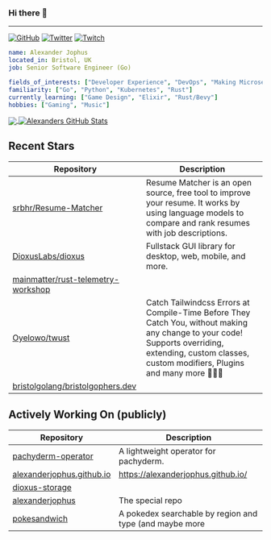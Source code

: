### Hi there 👋

---

<a href="https://github.com/alexanderjophus"><img src="https://img.shields.io/github/followers/alexanderjophus.svg?label=GitHub&style=social" alt="GitHub"></a>
<a href="https://twitter.com/AlexanderJophus"><img src="https://img.shields.io/twitter/follow/AlexanderJophus?label=Twitter&style=social" alt="Twitter"></a>
<a href="https://twitch.tv/dejophus"><img src="https://img.shields.io/twitch/status/dejophus?style=social" alt="Twitch"></a>

```yaml
name: Alexander Jophus
located_in: Bristol, UK
job: Senior Software Engineer (Go)

fields_of_interests: ["Developer Experience", "DevOps", "Making Microservices Go Zoom"]
familiarity: ["Go", "Python", "Kubernetes", "Rust"]
currently_learning: ["Game Design", "Elixir", "Rust/Bevy"]
hobbies: ["Gaming", "Music"]
```

<a href="https://github.com/alexanderjophus/alexanderjophus">
  <img align="center" src="https://github-readme-stats-git-masterrstaa-rickstaa.vercel.app/api/top-langs?username=alexanderjophus&hide=java,html,tex&langs_count=3&theme=vision-friendly-dark" />
</a>
<a href="https://github.com/alexanderjophus/alexanderjophus">
  <img align="center" src="https://github-readme-stats-git-masterrstaa-rickstaa.vercel.app/api?username=alexanderjophus&show_icons=true&line_height=27&count_private=true&theme=vision-friendly-dark" alt="Alexanders GitHub Stats" />
</a>

## Recent Stars
| Repository | Description |
|---|---|
| [srbhr/Resume-Matcher](https://www.github.com/srbhr/Resume-Matcher) | Resume Matcher is an open source, free tool to improve your resume. It works by using language models to compare and rank resumes with job descriptions.  |
| [DioxusLabs/dioxus](https://www.github.com/DioxusLabs/dioxus) | Fullstack GUI library for desktop, web, mobile, and more. |
| [mainmatter/rust-telemetry-workshop](https://www.github.com/mainmatter/rust-telemetry-workshop) |  |
| [Oyelowo/twust](https://www.github.com/Oyelowo/twust) | Catch Tailwindcss Errors  at Compile-Time Before They Catch You, without making any change to your code!  Supports overriding, extending, custom classes, custom modifiers, Plugins and many more 🚀🔥🦀 |
| [bristolgolang/bristolgophers.dev](https://www.github.com/bristolgolang/bristolgophers.dev) |  |

## Actively Working On (publicly)
| Repository | Description |
|---|---|
| [pachyderm-operator](https://www.github.com/alexanderjophus/pachyderm-operator) | A lightweight operator for pachyderm. |
| [alexanderjophus.github.io](https://www.github.com/alexanderjophus/alexanderjophus.github.io) | https://alexanderjophus.github.io/ |
| [dioxus-storage](https://www.github.com/alexanderjophus/dioxus-storage) |  |
| [alexanderjophus](https://www.github.com/alexanderjophus/alexanderjophus) | The special repo |
| [pokesandwich](https://www.github.com/alexanderjophus/pokesandwich) | A pokedex searchable by region and type (and maybe more |